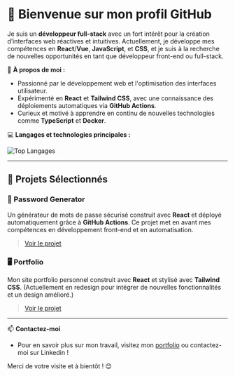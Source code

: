 # 👋 Bienvenue sur mon profil GitHub

Je suis un **développeur full-stack** avec un fort intérêt pour la création d’interfaces web réactives et intuitives. Actuellement, je développe mes compétences en **React**/**Vue**, **JavaScript**, et **CSS**, et je suis à la recherche de nouvelles opportunités en tant que développeur front-end ou full-stack.

🌱 **À propos de moi :**
- Passionné par le développement web et l'optimisation des interfaces utilisateur.
- Expérimenté en **React** et **Tailwind CSS**, avec une connaissance des déploiements automatiques via **GitHub Actions**.
- Curieux et motivé à apprendre en continu de nouvelles technologies comme **TypeScript** et **Docker**.

💻 **Langages et technologies principales :**

![Top Langages](https://github-readme-stats.vercel.app/api/top-langs/?username=hugoplante&layout=donut&theme=tokyonight&hide=html,language2)

---

## 🌟 Projets Sélectionnés

### 🔐 Password Generator
Un générateur de mots de passe sécurisé construit avec **React** et déployé automatiquement grâce à **GitHub Actions**. Ce projet met en avant mes compétences en développement front-end et en automatisation.

> [Voir le projet](lien-du-projet) 

### 🖥️ Portfolio
Mon site portfolio personnel construit avec **React** et stylisé avec **Tailwind CSS**. (Actuellement en redesign pour intégrer de nouvelles fonctionnalités et un design amélioré.)

> [Voir le projet](lien-du-projet)

---

📫 **Contactez-moi**
- Pour en savoir plus sur mon travail, visitez mon [portfolio](lien) ou contactez-moi sur Linkedin !

Merci de votre visite et à bientôt ! 😊
<!--
**HugoPlante/hugoplante** is a ✨ _special_ ✨ repository because its `README.md` (this file) appears on your GitHub profile.

Here are some ideas to get you started:

- 🔭 I’m currently working on ...
- 🌱 I’m currently learning ...
- 👯 I’m looking to collaborate on ...
- 🤔 I’m looking for help with ...
- 💬 Ask me about ...
- 📫 How to reach me: ...
- 😄 Pronouns: ...
- ⚡ Fun fact: ...
-->

